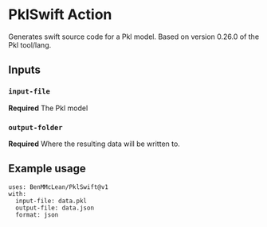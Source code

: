 # PklSwift Action

Generates swift source code for a Pkl model. Based on version 0.26.0 of the Pkl tool/lang.

## Inputs

### `input-file`

**Required** The Pkl model

### `output-folder`

**Required** Where the resulting data will be written to.

## Example usage
```
uses: BenMMcLean/PklSwift@v1
with:
  input-file: data.pkl
  output-file: data.json
  format: json
```
